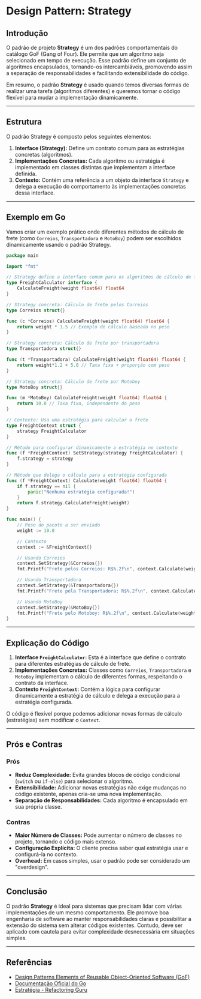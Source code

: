 # Design Pattern: Strategy

## Introdução

O padrão de projeto **Strategy** é um dos padrões comportamentais do catálogo GoF (Gang of Four). Ele permite que um
algoritmo seja selecionado em tempo de execução. Esse padrão define um conjunto de algoritmos encapsulados, tornando-os
intercambiáveis, promovendo assim a separação de responsabilidades e facilitando extensibilidade do código.

Em resumo, o padrão **Strategy** é usado quando temos diversas formas de realizar uma tarefa (algoritmos diferentes) e
queremos tornar o código flexível para mudar a implementação dinamicamente.

---

## Estrutura

O padrão Strategy é composto pelos seguintes elementos:

1. **Interface (Strategy):** Define um contrato comum para as estratégias concretas (algoritmos).
2. **Implementações Concretas:** Cada algoritmo ou estratégia é implementado em classes distintas que implementam a
   interface definida.
3. **Contexto:** Contém uma referência a um objeto da interface `Strategy` e delega a execução do comportamento às
   implementações concretas dessa interface.

---

## Exemplo em Go

Vamos criar um exemplo prático onde diferentes métodos de cálculo de frete (como `Correios`, `Transportadora` e
`MotoBoy`) podem ser escolhidos dinamicamente usando o padrão Strategy.

```go
package main

import "fmt"

// Strategy define a interface comum para os algoritmos de cálculo de frete
type FreightCalculator interface {
	CalculateFreight(weight float64) float64
}

// Strategy concreta: Cálculo de frete pelos Correios
type Correios struct{}

func (c *Correios) CalculateFreight(weight float64) float64 {
	return weight * 1.5 // Exemplo de cálculo baseado no peso
}

// Strategy concreta: Cálculo de frete por transportadora
type Transportadora struct{}

func (t *Transportadora) CalculateFreight(weight float64) float64 {
	return weight*1.2 + 5.0 // Taxa fixa + proporção com peso
}

// Strategy concreta: Cálculo de frete por Motoboy
type MotoBoy struct{}

func (m *MotoBoy) CalculateFreight(weight float64) float64 {
	return 10.0 // Taxa fixa, independente do peso
}

// Contexto: Usa uma estratégia para calcular o frete
type FreightContext struct {
	strategy FreightCalculator
}

// Método para configurar dinamicamente a estratégia no contexto
func (f *FreightContext) SetStrategy(strategy FreightCalculator) {
	f.strategy = strategy
}

// Método que delega o cálculo para a estratégia configurada
func (f *FreightContext) Calculate(weight float64) float64 {
	if f.strategy == nil {
		panic("Nenhuma estratégia configurada!")
	}
	return f.strategy.CalculateFreight(weight)
}

func main() {
	// Peso do pacote a ser enviado
	weight := 10.0

	// Contexto
	context := &FreightContext{}

	// Usando Correios
	context.SetStrategy(&Correios{})
	fmt.Printf("Frete pelos Correios: R$%.2f\n", context.Calculate(weight))

	// Usando Transportadora
	context.SetStrategy(&Transportadora{})
	fmt.Printf("Frete pela Transportadora: R$%.2f\n", context.Calculate(weight))

	// Usando MotoBoy
	context.SetStrategy(&MotoBoy{})
	fmt.Printf("Frete pelo Motoboy: R$%.2f\n", context.Calculate(weight))
}

```

---

## Explicação do Código

1. **Interface `FreightCalculator`:** Esta é a interface que define o contrato para diferentes estratégias de cálculo de
   frete.
2. **Implementações Concretas:** Classes como `Correios`, `Transportadora` e `MotoBoy` implementam o cálculo de
   diferentes formas, respeitando o contrato da interface.
3. **Contexto `FreightContext`:** Contém a lógica para configurar dinamicamente a estratégia de cálculo e delega a
   execução para a estratégia configurada.

O código é flexível porque podemos adicionar novas formas de cálculo (estratégias) sem modificar o `Context`.

---

## Prós e Contras

### Prós

- **Reduz Complexidade:** Evita grandes blocos de código condicional (`switch` ou `if-else`) para selecionar o
  algoritmo.
- **Extensibilidade:** Adicionar novas estratégias não exige mudanças no código existente, apenas cria-se uma nova
  implementação.
- **Separação de Responsabilidades:** Cada algoritmo é encapsulado em sua própria classe.

### Contras

- **Maior Número de Classes:** Pode aumentar o número de classes no projeto, tornando o código mais extenso.
- **Configuração Explícita:** O cliente precisa saber qual estratégia usar e configurá-la no contexto.
- **Overhead:** Em casos simples, usar o padrão pode ser considerado um "overdesign".

---

## Conclusão

O padrão **Strategy** é ideal para sistemas que precisam lidar com várias implementações de um mesmo comportamento. Ele
promove boa engenharia de software ao manter responsabilidades claras e possibilitar a extensão do sistema sem alterar
códigos existentes. Contudo, deve ser aplicado com cautela para evitar complexidade desnecessária em situações simples.

---

## Referências

- [Design Patterns Elements of Reusable Object-Oriented Software (GoF)](https://en.wikipedia.org/wiki/Design_Patterns)
- [Documentação Oficial do Go](https://go.dev/doc/)
- [Estratégia - Refactoring Guru](https://refactoring.guru/design-patterns/strategy)
